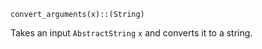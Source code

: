 ```
convert_arguments(x)::(String)
```

Takes an input `AbstractString` `x` and converts it to a string.
